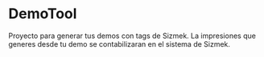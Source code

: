 # DemoTool
Proyecto para generar tus demos con tags de Sizmek. La impresiones que generes desde tu demo se contabilizaran en el sistema de Sizmek.
